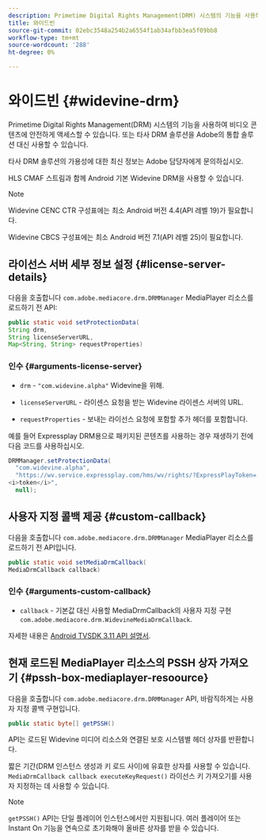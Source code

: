 ```yaml
---
description: Primetime Digital Rights Management(DRM) 시스템의 기능을 사용하여 비디오 콘텐츠에 안전하게 액세스할 수 있습니다. 또는 타사 DRM 솔루션을 Adobe의 통합 솔루션 대신 사용할 수 있습니다.
title: 와이드빈
source-git-commit: 02ebc3548a254b2a6554f1ab34afbb3ea5f09bb8
workflow-type: tm+mt
source-wordcount: '288'
ht-degree: 0%

---
```


# 와이드빈 {#widevine-drm}

Primetime Digital Rights Management(DRM) 시스템의 기능을 사용하여 비디오 콘텐츠에 안전하게 액세스할 수 있습니다. 또는 타사 DRM 솔루션을 Adobe의 통합 솔루션 대신 사용할 수 있습니다.

타사 DRM 솔루션의 가용성에 대한 최신 정보는 Adobe 담당자에게 문의하십시오.

<!--<a id="section_1385440013EF4A9AA45B6AC98919E662"></a>-->

HLS CMAF 스트림과 함께 Android 기본 Widevine DRM을 사용할 수 있습니다.

>[!NOTE]
>
> Widevine CENC CTR 구성표에는 최소 Android 버전 4.4(API 레벨 19)가 필요합니다.
>
> Widevine CBCS 구성표에는 최소 Android 버전 7.1(API 레벨 25)이 필요합니다.

## 라이선스 서버 세부 정보 설정 {#license-server-details}

다음을 호출합니다 `com.adobe.mediacore.drm.DRMManager` MediaPlayer 리소스를 로드하기 전 API:

```java
public static void setProtectionData(
String drm,
String licenseServerURL,
Map<String, String> requestProperties)
```

### 인수 {#arguments-license-server}

* `drm` - `"com.widevine.alpha"` Widevine을 위해.

* `licenseServerURL` - 라이센스 요청을 받는 Widevine 라이센스 서버의 URL.

* `requestProperties` - 보내는 라이선스 요청에 포함할 추가 헤더를 포함합니다.

예를 들어 Expressplay DRM용으로 패키지된 콘텐츠를 사용하는 경우 재생하기 전에 다음 코드를 사용하십시오.

```java
DRMManager.setProtectionData(
  "com.widevine.alpha",  
  "https://wv.service.expressplay.com/hms/wv/rights/?ExpressPlayToken= 
<i>token</i>",  
  null);
```

## 사용자 지정 콜백 제공 {#custom-callback}

다음을 호출합니다 `com.adobe.mediacore.drm.DRMManager` MediaPlayer 리소스를 로드하기 전 API입니다.

```java
public static void setMediaDrmCallback(
MediaDrmCallback callback)
```

### 인수 {#arguments-custom-callback}

* `callback` - 기본값 대신 사용할 MediaDrmCallback의 사용자 지정 구현 `com.adobe.mediacore.drm.WidevineMediaDrmCallback`.

자세한 내용은 [Android TVSDK 3.11 API 설명서](https://help.adobe.com/en_US/primetime/api/psdk/javadoc3.11/index.html).

## 현재 로드된 MediaPlayer 리소스의 PSSH 상자 가져오기 {#pssh-box-mediaplayer-resoource}

다음을 호출합니다 `com.adobe.mediacore.drm.DRMManager` API, 바람직하게는 사용자 지정 콜백 구현입니다.

```java
public static byte[] getPSSH()
```

API는 로드된 Widevine 미디어 리소스와 연결된 보호 시스템별 헤더 상자를 반환합니다.

짧은 기간(DRM 인스턴스 생성과 키 로드 사이)에 유효한 상자를 사용할 수 있습니다. `MediaDrmCallback callback executeKeyRequest()` 라이선스 키 가져오기를 사용자 지정하는 데 사용할 수 있습니다.

>[!NOTE]
>
> `getPSSH()` API는 단일 플레이어 인스턴스에서만 지원됩니다. 여러 플레이어 또는 Instant On 기능을 연속으로 초기화해야 올바른 상자를 받을 수 있습니다.
